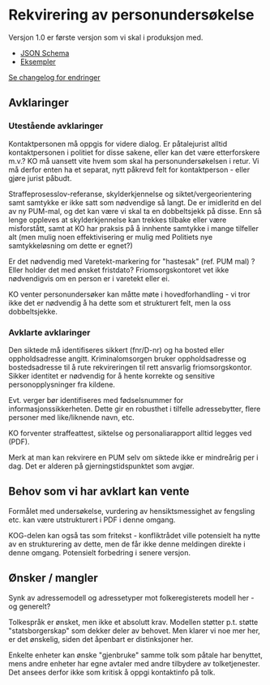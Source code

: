 # Rekvirering av personundersøkelse
Versjon 1.0 er første versjon som vi skal i produksjon med.
* [JSON Schema](1.0/rekvirerePersonundersoekelse.schema.json)
* [Eksempler](1.0/eksempelfiler/)

[Se changelog for endringer](changelog.md)


## Avklaringer
### Utestående avklaringer
 Kontaktpersonen må oppgis for videre dialog.
 Er påtalejurist alltid  kontaktpersonen i politiet for disse sakene, eller kan det være etterforskere m.v.?
 KO må uansett  vite hvem som skal ha personundersøkelsen i retur. Vi må derfor enten ha et separat, nytt påkrevd felt for kontaktperson - eller gjøre jurist påbudt.

Straffeprosesslov-referanse,  skylderkjennelse og siktet/vergeorientering samt samtykke er ikke satt som nødvendige så langt. De er imidleritd en del av ny PUM-mal, og det kan være vi skal ta en dobbeltsjekk på disse. Enn så lenge oppleves at skylderkjennelse kan trekkes tilbake eller være misforstått, samt at KO har praksis på å innhente samtykke i mange tilfeller alt (men mulig noen effektivisering er mulig med Politiets nye samtykkeløsning om dette er egnet?)

Er det nødvendig med Varetekt-markering for "hastesak" (ref. PUM mal) ? Eller holder det med ønsket fristdato? Friomsorgskontoret vet ikke nødvendigvis om en person er i varetekt eller ei. 

KO venter personundersøker kan måtte møte i hovedforhandling - vi tror ikke det er nødvendig å ha dette som et strukturert felt, men la oss dobbeltsjekke.

### Avklarte avklaringer
Den siktede må identifiseres sikkert (fnr/D-nr)  og ha bosted eller oppholdsadresse angitt.
Kriminalomsorgen bruker oppholdsadresse og bostedsadresse til å rute rekvireringen til rett ansvarlig friomsorgskontor.
Sikker identitet er nødvendig for å hente korrekte og sensitive personopplysninger fra kildene.

Evt. verger bør identifiseres med fødselsnummer for informasjonssikkerheten. Dette gir en robusthet i tilfelle adressebytter, flere personer med like/liknende navn, etc.

KO forventer straffeattest, siktelse og personaliarapport alltid legges ved (PDF).



Merk at man kan rekvirere en PUM selv om siktede ikke er mindreårig per i dag. Det er alderen på gjerningstidspunktet som avgjør.

## Behov som vi har avklart kan vente
Formålet med undersøkelse, vurdering av hensiktsmessighet av fengsling etc. kan være utstrukturert i PDF i denne omgang.

KOG-delen kan også tas som fritekst - konfliktrådet ville potensielt ha nytte av en strukturering av dette, men de får ikke denne meldingen direkte i denne omgang. Potensielt forbedring i senere versjon.


## Ønsker / mangler
Synk av adressemodell og adressetyper mot folkeregisterets modell her - og generelt?

Tolkespråk er ønsket, men ikke et absolutt krav. Modellen støtter p.t. støtte "statsborgerskap" som dekker deler av behovet. Men klarer vi noe mer her, er det ønskelig, siden det åpenbart er distinksjoner her. 

Enkelte enheter kan ønske "gjenbruke" samme tolk som påtale har benyttet, mens andre enheter har egne avtaler med andre tilbydere av tolketjenester. Det ansees derfor ikke som kritisk å oppgi kontaktinfo på tolk.


